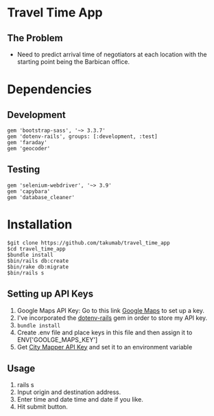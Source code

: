 # Travel Time App


## The Problem

- Need to predict arrival time of negotiators at each location with the starting
  point being the Barbican office.

# Dependencies

## Development
```
gem 'bootstrap-sass', '~> 3.3.7'
gem 'dotenv-rails', groups: [:development, :test]
gem 'faraday'
gem 'geocoder'
```

## Testing
```
gem 'selenium-webdriver', '~> 3.9'
gem 'capybara'
gem 'database_cleaner'
```


# Installation
```
$git clone https://github.com/takumab/travel_time_app
$cd travel_time_app
$bundle install
$bin/rails db:create
$bin/rake db:migrate
$bin/rails s
```

## Setting up API Keys

1. Google Maps API Key: Go to this link [Google Maps](https://developers.google.com/maps/documentation/javascript/get-api-key) to set up a key.
2. I've incorporated the [dotenv-rails](https://github.com/bkeepers/dotenv) gem in order to store my API key.
3. ``bundle install``
4. Create .env file and place keys in this file and then assign it to ENV['GOOLGE_MAPS_KEY']
5. Get [City Mapper API Key](https://citymapper.3scale.net/docs) and set it to an environment variable

## Usage
1. rails s
2. Input origin and destination address.
3. Enter time and date time and date if you like.
4. Hit submit button.
